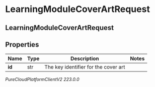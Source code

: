 # LearningModuleCoverArtRequest

## LearningModuleCoverArtRequest

## Properties

|Name | Type | Description | Notes|
|------------ | ------------- | ------------- | -------------|
| **id** | str | The key identifier for the cover art | |



_PureCloudPlatformClientV2 223.0.0_
